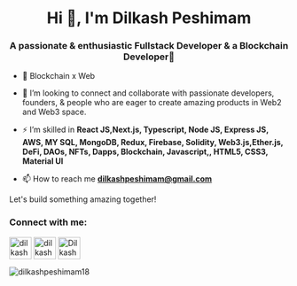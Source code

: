 <h1 align="center">Hi 👋, I'm Dilkash Peshimam</h1>
<h3 align="center">A passionate & enthusiastic Fullstack Developer & a Blockchain Developer🎯</h3>


- 🌱 Blockchain x Web

- 🤝 I’m looking to connect and collaborate with passionate developers, founders, & people who are eager to create amazing products in Web2 and Web3 space. 

- ⚡ I’m skilled in **React JS,Next.js, Typescript, Node JS, Express JS, AWS, MY SQL, MongoDB, Redux, Firebase, Solidity, Web3.js,Ether.js, DeFi, DAOs, NFTs, Dapps, Blockchain, Javascript,, HTML5, CSS3, Material UI**

- 📫 How to reach me **dilkashpeshimam@gmail.com**

Let's build something amazing together!

<h3 align="left">Connect with me:</h3>
<p align="left">
<a href="https://linkedin.com/in/dilkash-peshimam-80730b1a8" target="blank"><img align="center" src="https://cdn-icons-png.flaticon.com/512/174/174857.png" alt="dilkash-peshimam-80730b1a8" height="40" width="40" /></a>
<a href="https://www.leetcode.com/dilkashpeshimam" target="blank"><img align="center" src="https://cdn.iconscout.com/icon/free/png-256/leetcode-3521542-2944960.png" alt="dilkashpeshimam" height="40" width="40" /></a>
<a href='https://github.com/Dilkashpeshimam18' target='blank'><img align="center" src="https://cdn-icons-png.flaticon.com/512/25/25231.png" alt="Dilkashpeshimam18" height="40" width="40" /></a>
</p>


<!-- <p><img align="center" src="https://github-readme-stats.vercel.app/api/top-langs?username=dilkashpeshimam18&show_icons=true&locale=en&layout=compact" alt="dilkashpeshimam18" /></p> -->

<!-- <p>&nbsp;<img align="center" src="https://github-readme-stats.vercel.app/api?username=dilkashpeshimam18&show_icons=true&locale=en" alt="dilkashpeshimam18" /></p>
 -->

<p><img align="center" src="https://github-readme-streak-stats.herokuapp.com/?user=dilkashpeshimam18&" alt="dilkashpeshimam18" /></p>


